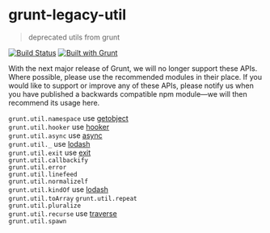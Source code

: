 # grunt-legacy-util
> deprecated utils from grunt

[![Build Status](https://secure.travis-ci.org/gruntjs/grunt-legacy-util.png?branch=master)](http://travis-ci.org/gruntjs/grunt-legacy-util)
[![Built with Grunt](https://cdn.gruntjs.com/builtwith.png)](http://gruntjs.com/)


With the next major release of Grunt, we will no longer support these APIs.  Where possible, please use the recommended modules in their place.  If you would like to support or improve any of these APIs, please notify us when you have published a backwards compatible npm module&mdash;we will then recommend its usage here.

`grunt.util.namespace` use [getobject]  
`grunt.util.hooker` use [hooker]  
`grunt.util.async` use [async]  
`grunt.util._` use [lodash]  
`grunt.util.exit` use [exit]  
`grunt.util.callbackify`  
`grunt.util.error`  
`grunt.util.linefeed`  
`grunt.util.normalizelf`  
`grunt.util.kindOf` use [lodash]  
`grunt.util.toArray`
`grunt.util.repeat`  
`grunt.util.pluralize`  
`grunt.util.recurse` use [traverse]  
`grunt.util.spawn`  

[getobject]: https://www.npmjs.org/package/getobject
[hooker]: https://www.npmjs.org/package/hooker
[async]: https://www.npmjs.org/package/async
[lodash]: https://www.npmjs.org/package/lodash
[exit]: https://www.npmjs.org/package/exit
[traverse]: https://www.npmjs.org/package/traverse
